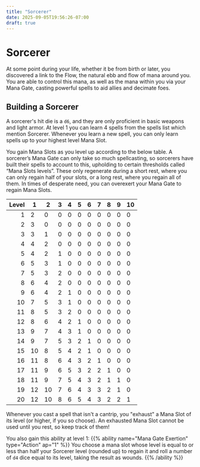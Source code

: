 ```yaml
---
title: "Sorcerer"
date: 2025-09-05T19:56:26-07:00
draft: true
---
```


# Sorcerer
At some point during your life, whether it be from birth or later, you discovered a link to the Flow, the natural ebb and flow of mana around you. You are able to control this mana, as well as the mana within you via your Mana Gate, casting powerful spells to aid allies and decimate foes.

## Building a Sorcerer
A sorcerer's hit die is a `d6`, and they are only proficient in basic weapons and light armor. At level 1 you can learn 4 spells from the spells list which mention Sorcerer. Whenever you learn a new spell, you can only learn spells up to your highest level Mana Slot.

You gain Mana Slots as you level up according to the below table. A sorcerer’s Mana Gate can only take so much spellcasting, so sorcerers have built their spells to account to this, upholding to certain thresholds called “Mana Slots levels”. These only regenerate during a short rest, where you can only regain half of your slots, or a long rest, where you regain all of them. In times of desperate need, you can overexert your Mana Gate to regain Mana Slots.

| Level | 1  | 2  | 3 | 4 | 5 | 6 | 7 | 8 | 9 | 10 |
| ----: | -- | -- | - | - | - | - | - | - | - | -- |
| 1     | 2  | 0  | 0 | 0 | 0 | 0 | 0 | 0 | 0 | 0  |
| 2     | 3  | 0  | 0 | 0 | 0 | 0 | 0 | 0 | 0 | 0  |
| 3     | 3  | 1  | 0 | 0 | 0 | 0 | 0 | 0 | 0 | 0  |
| 4     | 4  | 2  | 0 | 0 | 0 | 0 | 0 | 0 | 0 | 0  |
| 5     | 4  | 2  | 1 | 0 | 0 | 0 | 0 | 0 | 0 | 0  |
| 6     | 5  | 3  | 1 | 0 | 0 | 0 | 0 | 0 | 0 | 0  |
| 7     | 5  | 3  | 2 | 0 | 0 | 0 | 0 | 0 | 0 | 0  |
| 8     | 6  | 4  | 2 | 0 | 0 | 0 | 0 | 0 | 0 | 0  |
| 9     | 6  | 4  | 2 | 1 | 0 | 0 | 0 | 0 | 0 | 0  |
| 10    | 7  | 5  | 3 | 1 | 0 | 0 | 0 | 0 | 0 | 0  |
| 11    | 8  | 5  | 3 | 2 | 0 | 0 | 0 | 0 | 0 | 0  |
| 12    | 8  | 6  | 4 | 2 | 1 | 0 | 0 | 0 | 0 | 0  |
| 13    | 9  | 7  | 4 | 3 | 1 | 0 | 0 | 0 | 0 | 0  |
| 14    | 9  | 7  | 5 | 3 | 2 | 1 | 0 | 0 | 0 | 0  |
| 15    | 10 | 8  | 5 | 4 | 2 | 1 | 0 | 0 | 0 | 0  |
| 16    | 11 | 8  | 6 | 4 | 3 | 2 | 1 | 0 | 0 | 0  |
| 17    | 11 | 9  | 6 | 5 | 3 | 2 | 2 | 1 | 0 | 0  |
| 18    | 11 | 9  | 7 | 5 | 4 | 3 | 2 | 1 | 1 | 0  |
| 19    | 12 | 10 | 7 | 6 | 4 | 3 | 3 | 2 | 1 | 0  |
| 20    | 12 | 10 | 8 | 6 | 5 | 4 | 3 | 2 | 2 | 1  |

Whenever you cast a spell that isn't a cantrip, you "exhaust" a Mana Slot of its level (or higher, if you so choose). An exhausted Mana Slot cannot be used until you rest, so keep track of them!

You also gain this ability at level 1:
{{% ability name="Mana Gate Exertion" type="Action" ap="1" %}}
You choose a mana slot whose level is equal to or less than half your Sorcerer level (rounded up) to regain it and roll a number of `d4` dice equal to its level, taking the result as wounds.
{{% /ability %}}